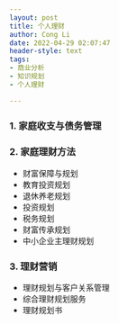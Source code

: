 ```yaml
---
layout: post
title: 个人理财
author: Cong Li
date: 2022-04-29 02:07:47
header-style: text
tags: 
- 商业分析
- 知识规划
- 个人理财

---
```


### 1. 家庭收支与债务管理

### 2. 家庭理财方法

- 财富保障与规划
- 教育投资规划
- 退休养老规划
- 投资规划
- 税务规划
- 财富传承规划
- 中小企业主理财规划

### 3. 理财营销

- 理财规划与客户关系管理
- 综合理财规划服务
- 理财规划书